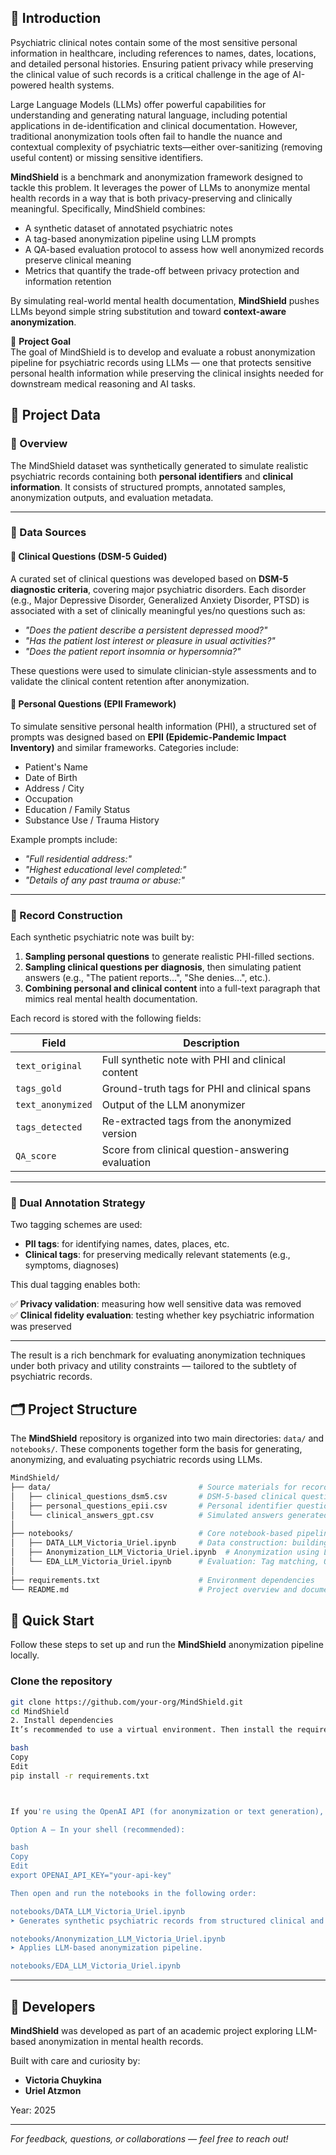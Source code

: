 ## 🧠 Introduction

Psychiatric clinical notes contain some of the most sensitive personal information in healthcare, including references to names, dates, locations, and detailed personal histories. Ensuring patient privacy while preserving the clinical value of such records is a critical challenge in the age of AI-powered health systems.

Large Language Models (LLMs) offer powerful capabilities for understanding and generating natural language, including potential applications in de-identification and clinical documentation. However, traditional anonymization tools often fail to handle the nuance and contextual complexity of psychiatric texts—either over-sanitizing (removing useful content) or missing sensitive identifiers.

**MindShield** is a benchmark and anonymization framework designed to tackle this problem. It leverages the power of LLMs to anonymize mental health records in a way that is both privacy-preserving and clinically meaningful. Specifically, MindShield combines:

- A synthetic dataset of annotated psychiatric notes  
- A tag-based anonymization pipeline using LLM prompts  
- A QA-based evaluation protocol to assess how well anonymized records preserve clinical meaning  
- Metrics that quantify the trade-off between privacy protection and information retention

By simulating real-world mental health documentation, **MindShield** pushes LLMs beyond simple string substitution and toward **context-aware anonymization**.

🧩 **Project Goal**  
The goal of MindShield is to develop and evaluate a robust anonymization pipeline for psychiatric records using LLMs — one that protects sensitive personal health information while preserving the clinical insights needed for downstream medical reasoning and AI tasks.


## 🧾 Project Data

### 🔹 Overview

The MindShield dataset was synthetically generated to simulate realistic psychiatric records containing both **personal identifiers** and **clinical information**. It consists of structured prompts, annotated samples, anonymization outputs, and evaluation metadata.

---

### 🔹 Data Sources

#### 🧠 Clinical Questions (DSM-5 Guided)

A curated set of clinical questions was developed based on **DSM-5 diagnostic criteria**, covering major psychiatric disorders. Each disorder (e.g., Major Depressive Disorder, Generalized Anxiety Disorder, PTSD) is associated with a set of clinically meaningful yes/no questions such as:

- *"Does the patient describe a persistent depressed mood?"*
- *"Has the patient lost interest or pleasure in usual activities?"*
- *"Does the patient report insomnia or hypersomnia?"*

These questions were used to simulate clinician-style assessments and to validate the clinical content retention after anonymization.

#### 🔐 Personal Questions (EPII Framework)

To simulate sensitive personal health information (PHI), a structured set of prompts was designed based on **EPII (Epidemic-Pandemic Impact Inventory)** and similar frameworks. Categories include:

- Patient's Name  
- Date of Birth  
- Address / City  
- Occupation  
- Education / Family Status  
- Substance Use / Trauma History

Example prompts include:

- *"Full residential address:"*  
- *"Highest educational level completed:"*  
- *"Details of any past trauma or abuse:"*

---

### 🔹 Record Construction

Each synthetic psychiatric note was built by:

1. **Sampling personal questions** to generate realistic PHI-filled sections.
2. **Sampling clinical questions per diagnosis**, then simulating patient answers (e.g., "The patient reports...", "She denies...", etc.).
3. **Combining personal and clinical content** into a full-text paragraph that mimics real mental health documentation.

Each record is stored with the following fields:

| Field              | Description                                         |
|-------------------|-----------------------------------------------------|
| `text_original`    | Full synthetic note with PHI and clinical content  |
| `tags_gold`        | Ground-truth tags for PHI and clinical spans       |
| `text_anonymized`  | Output of the LLM anonymizer                       |
| `tags_detected`    | Re-extracted tags from the anonymized version      |
| `QA_score`         | Score from clinical question-answering evaluation  |

---

### 🔹 Dual Annotation Strategy

Two tagging schemes are used:

- **PII tags**: for identifying names, dates, places, etc.  
- **Clinical tags**: for preserving medically relevant statements (e.g., symptoms, diagnoses)

This dual tagging enables both:

✅ **Privacy validation**: measuring how well sensitive data was removed  
✅ **Clinical fidelity evaluation**: testing whether key psychiatric information was preserved

---

The result is a rich benchmark for evaluating anonymization techniques under both privacy and utility constraints — tailored to the subtlety of psychiatric records.


## 🗂️ Project Structure

The **MindShield** repository is organized into two main directories: `data/` and `notebooks/`. These components together form the basis for generating, anonymizing, and evaluating psychiatric records using LLMs.

```bash
MindShield/
├── data/                                 # Source materials for record generation
│   ├── clinical_questions_dsm5.csv       # DSM-5-based clinical question set
│   ├── personal_questions_epii.csv       # Personal identifier question prompts
│   └── clinical_answers_gpt.csv          # Simulated answers generated by GPT-3.5 Turbo
│
├── notebooks/                            # Core notebook-based pipelines
│   ├── DATA_LLM_Victoria_Uriel.ipynb     # Data construction: building full synthetic records
│   ├── Anonymization_LLM_Victoria_Uriel.ipynb  # Anonymization using LLM prompts
│   └── EDA_LLM_Victoria_Uriel.ipynb      # Evaluation: Tag matching, QA scoring, visualization
│
├── requirements.txt                      # Environment dependencies
└── README.md                             # Project overview and documentation

```
## 🚀 Quick Start

Follow these steps to set up and run the **MindShield** anonymization pipeline locally.

### Clone the repository

```bash
git clone https://github.com/your-org/MindShield.git
cd MindShield
2. Install dependencies
It’s recommended to use a virtual environment. Then install the required packages:

bash
Copy
Edit
pip install -r requirements.txt



If you're using the OpenAI API (for anonymization or text generation), set your API key:

Option A – In your shell (recommended):

bash
Copy
Edit
export OPENAI_API_KEY="your-api-key"

Then open and run the notebooks in the following order:

notebooks/DATA_LLM_Victoria_Uriel.ipynb
➤ Generates synthetic psychiatric records from structured clinical and personal prompts.

notebooks/Anonymization_LLM_Victoria_Uriel.ipynb
➤ Applies LLM-based anonymization pipeline.

notebooks/EDA_LLM_Victoria_Uriel.ipynb
```



---

## 👥 Developers

**MindShield** was developed as part of an academic project exploring LLM-based anonymization in mental health records.  

Built with care and curiosity by:

- **Victoria Chuykina**  
- **Uriel Atzmon**

Year: 2025

---

*For feedback, questions, or collaborations — feel free to reach out!*


